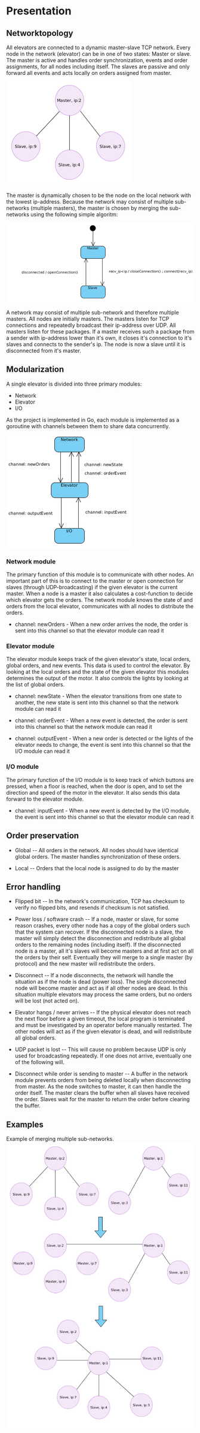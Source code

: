 # Presentation

## Networktopology

All elevators are connected to a dynamic master-slave TCP network. Every node in the network (elevator) can be in one of two states: Master or slave. The master is active and handles order synchronization, events and order assignments, for all nodes including itself. The slaves are passive and only forward all events and acts locally on orders assigned from master.

![alt text](network.png "A simple network of 4 nodes in it's idle state")

The master is dynamically chosen to be the node on the local network with the lowest ip-address. Because the network may consist of multiple sub-networks (multiple masters), the master is chosen by merging the sub-networks using the following simple algoritm:

![alt text](network_algorithm.png "A simple network of 4 nodes in it's idle state")

A network may consist of multiple sub-network and therefore multiple masters. All nodes are initially masters. The masters listen for TCP connections and repeatedly broadcast their ip-address over UDP. All masters listen for these packages. If a master receives such a package from a sender with ip-address lower than it's own, it closes it's connection to it's slaves and connects to the sender's ip. The node is now a slave until it is disconnected from it's master.

## Modularization

A single elevator is divided into three primary modules: 

* Network
* Elevator
* I/O

As the project is implemented in Go, each module is implemented as a goroutine with channels between them to share data concurrently.

![alt text](modules.png)

### Network module

The primary function of this module is to communicate with other nodes. An important part of this is to connect to the master or open connection for slaves (through UDP-broadcasting) if the given elevator is the current master. When a node is a master it also calculates a cost-function to decide which elevator gets the orders. The network module knows the state of and orders from the local elevator, communicates with all nodes to distribute the orders. 

* channel: newOrders - When a new order arrives the node, the order is sent into this channel so that the elevator module can read it

### Elevator module

The elevator module keeps track of the given elevator's state, local orders, global orders, and new events. This data is used to control the elevator. By looking at the local orders and the state of the given elevator this modules determines the output of the motor. It also controls the lights by looking at the list of global orders. 

* channel: newState - When the elevator transitions from one state to another, the new state is sent into this channel so that the network module can read it

* channel: orderEvent -  When a new event is detected, the order is sent into this channel so that the network module can read it

* channel: outputEvent - When a new order is detected or the lights of the elevator needs to change, the event is sent into this channel so that the I/O module can read it

### I/O module

The primary function of the I/O module is to keep track of which buttons are pressed, when a floor is reached, when the door is open, and to set the direction and speed of the motor in the elevator. It also sends this data forward to the elevator module. 

* channel: inputEvent - When a new event is detected by the I/O module, the event is sent into this channel so that the elevator module can read it 


## Order preservation



* Global -- All orders in the network. All nodes should have identical global orders. The master handles synchronization of these orders.

* Local -- Orders that the local node is assigned to do by the master



## Error handling

* Flipped bit -- In the network's communication, TCP has checksum to verify no flipped bits, and resends if checksum is not satisfied.

* Power loss / software crash -- If a node, master or slave, for some reason crashes, every other node has a copy of the global orders such that the system can recover. If the disconnected node is a slave, the master will simply detect the disconnection and redistribute all global orders to the remaining nodes (including itself). If the disconnected node is a master, all it's slaves will become masters and at first act on all the orders by their self. Eventually they will merge to a single master (by protocol) and the new master will redistribute the orders.

* Disconnect -- If a node disconnects, the network will handle the situation as if the node is dead (power loss). The single disconnected node will become master and act as if all other nodes are dead. In this situation multiple elevators may process the same orders, but no orders will be lost (not acted on).

* Elevator hangs / never arrives -- If the physical elevator does not reach the next floor before a given timeout, the local program is terminated and must be investigated by an operator before manually restarted. The other nodes will act as if the given elevator is dead, and will redistribute all global orders.

* UDP packet is lost -- This will cause no problem because UDP is only used for broadcasting repeatedly. If one does not arrive, eventually one of the following will.

* Disconnect while order is sending to master -- A buffer in the network module prevents orders from being deleted locally when disconnecting from master. As the node switches to master, it can then handle the order itself. The master clears the buffer when all slaves have received the order. Slaves wait for the master to return the order before clearing the buffer.

## Examples

Example of merging multiple sub-networks.
![alt text](network_example.png "Example of merging multiple sub-networks")


